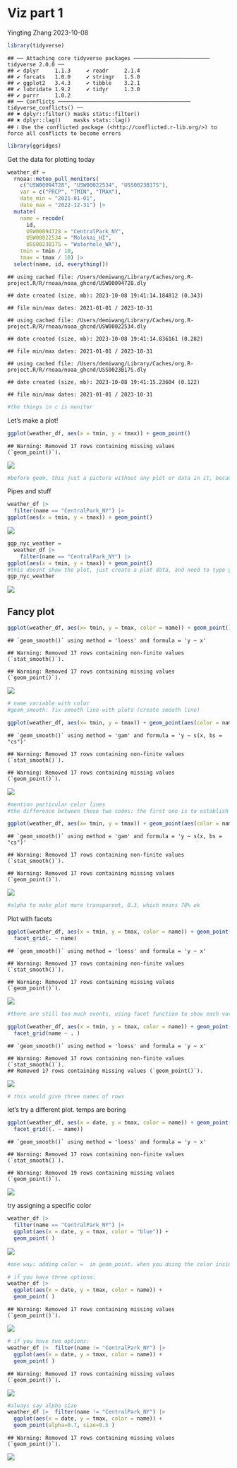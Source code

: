 Viz part 1
================
Yingting Zhang
2023-10-08

``` r
library(tidyverse)
```

    ## ── Attaching core tidyverse packages ──────────────────────── tidyverse 2.0.0 ──
    ## ✔ dplyr     1.1.3     ✔ readr     2.1.4
    ## ✔ forcats   1.0.0     ✔ stringr   1.5.0
    ## ✔ ggplot2   3.4.3     ✔ tibble    3.2.1
    ## ✔ lubridate 1.9.2     ✔ tidyr     1.3.0
    ## ✔ purrr     1.0.2     
    ## ── Conflicts ────────────────────────────────────────── tidyverse_conflicts() ──
    ## ✖ dplyr::filter() masks stats::filter()
    ## ✖ dplyr::lag()    masks stats::lag()
    ## ℹ Use the conflicted package (<http://conflicted.r-lib.org/>) to force all conflicts to become errors

``` r
library(ggridges)
```

Get the data for plotting today

``` r
weather_df = 
  rnoaa::meteo_pull_monitors(
    c("USW00094728", "USW00022534", "USS0023B17S"),
    var = c("PRCP", "TMIN", "TMAX"), 
    date_min = "2021-01-01",
    date_max = "2022-12-31") |>
  mutate(
    name = recode(
      id, 
      USW00094728 = "CentralPark_NY", 
      USW00022534 = "Molokai_HI",
      USS0023B17S = "Waterhole_WA"),
    tmin = tmin / 10,
    tmax = tmax / 10) |>
  select(name, id, everything())
```

    ## using cached file: /Users/demiwang/Library/Caches/org.R-project.R/R/rnoaa/noaa_ghcnd/USW00094728.dly

    ## date created (size, mb): 2023-10-08 19:41:14.184812 (0.343)

    ## file min/max dates: 2021-01-01 / 2023-10-31

    ## using cached file: /Users/demiwang/Library/Caches/org.R-project.R/R/rnoaa/noaa_ghcnd/USW00022534.dly

    ## date created (size, mb): 2023-10-08 19:41:14.836161 (0.282)

    ## file min/max dates: 2021-01-01 / 2023-10-31

    ## using cached file: /Users/demiwang/Library/Caches/org.R-project.R/R/rnoaa/noaa_ghcnd/USS0023B17S.dly

    ## date created (size, mb): 2023-10-08 19:41:15.23604 (0.122)

    ## file min/max dates: 2021-01-01 / 2023-10-31

``` r
#the things in c is monitor
```

Let’s make a plot!

``` r
ggplot(weather_df, aes(x = tmin, y = tmax)) + geom_point()
```

    ## Warning: Removed 17 rows containing missing values (`geom_point()`).

![](viz_part-1_files/figure-gfm/unnamed-chunk-3-1.png)<!-- -->

``` r
#before geom, this just a picture without any plot or data in it, because we dont show what types of plot we want
```

Pipes and stuff

``` r
weather_df |> 
  filter(name == "CentralPark_NY") |> 
ggplot(aes(x = tmin, y = tmax)) + geom_point()
```

![](viz_part-1_files/figure-gfm/unnamed-chunk-4-1.png)<!-- -->

``` r
ggp_nyc_weather = 
  weather_df |> 
    filter(name == "CentralPark_NY") |> 
ggplot(aes(x = tmin, y = tmax)) + geom_point()
#this doesnt show the plot, just create a plot data, and need to type ggp_nyc_weather to show the plot
ggp_nyc_weather
```

![](viz_part-1_files/figure-gfm/unnamed-chunk-5-1.png)<!-- -->

## Fancy plot

``` r
ggplot(weather_df, aes(x= tmin, y = tmax, color = name)) + geom_point() + geom_smooth()
```

    ## `geom_smooth()` using method = 'loess' and formula = 'y ~ x'

    ## Warning: Removed 17 rows containing non-finite values (`stat_smooth()`).

    ## Warning: Removed 17 rows containing missing values (`geom_point()`).

![](viz_part-1_files/figure-gfm/unnamed-chunk-6-1.png)<!-- -->

``` r
# name variable with color
#geom_smooth: fix smooth line with plots (create smooth line)
```

``` r
ggplot(weather_df, aes(x= tmin, y = tmax)) + geom_point(aes(color = name)) + geom_smooth()
```

    ## `geom_smooth()` using method = 'gam' and formula = 'y ~ s(x, bs = "cs")'

    ## Warning: Removed 17 rows containing non-finite values (`stat_smooth()`).

    ## Warning: Removed 17 rows containing missing values (`geom_point()`).

![](viz_part-1_files/figure-gfm/unnamed-chunk-7-1.png)<!-- -->

``` r
#mention particular color lines
#the difference between these two codes: the first one is to establish smooth lines everywhere in plots, both to the points and the scatter plot geometry that was making and to the smooth curve that was going through it (have three separate lines with three separate colors). the second one, only the points are being highlighted by color and the smooth is not
```

``` r
ggplot(weather_df, aes(x= tmin, y = tmax)) + geom_point(aes(color = name) , alpha = 0.3) + geom_smooth(se = FALSE)
```

    ## `geom_smooth()` using method = 'gam' and formula = 'y ~ s(x, bs = "cs")'

    ## Warning: Removed 17 rows containing non-finite values (`stat_smooth()`).

    ## Warning: Removed 17 rows containing missing values (`geom_point()`).

![](viz_part-1_files/figure-gfm/unnamed-chunk-8-1.png)<!-- -->

``` r
#alpha to make plot more transparent, 0.3, which means 70% ok
```

Plot with facets

``` r
ggplot(weather_df, aes(x = tmin, y = tmax, color = name)) + geom_point(alpha = 0.3) + geom_smooth() +
  facet_grid(. ~ name)
```

    ## `geom_smooth()` using method = 'loess' and formula = 'y ~ x'

    ## Warning: Removed 17 rows containing non-finite values (`stat_smooth()`).

    ## Warning: Removed 17 rows containing missing values (`geom_point()`).

![](viz_part-1_files/figure-gfm/unnamed-chunk-9-1.png)<!-- -->

``` r
#there are still too much events, using facet function to show each variable events, using "."to say 'put everything on this row' and ~ name means sepate name to each row (show name in each column)

ggplot(weather_df, aes(x = tmin, y = tmax, color = name)) + geom_point(alpha = 0.3) + geom_smooth() +
  facet_grid(name ~ . )
```

    ## `geom_smooth()` using method = 'loess' and formula = 'y ~ x'

    ## Warning: Removed 17 rows containing non-finite values (`stat_smooth()`).
    ## Removed 17 rows containing missing values (`geom_point()`).

![](viz_part-1_files/figure-gfm/unnamed-chunk-9-2.png)<!-- -->

``` r
# this would give three names of rows
```

let’s try a different plot. temps are boring

``` r
ggplot(weather_df, aes(x = date, y = tmax, color = name)) + geom_point(aes(size = prcp), alpha=0.3) + geom_smooth() +
  facet_grid((. ~ name))
```

    ## `geom_smooth()` using method = 'loess' and formula = 'y ~ x'

    ## Warning: Removed 17 rows containing non-finite values (`stat_smooth()`).

    ## Warning: Removed 19 rows containing missing values (`geom_point()`).

![](viz_part-1_files/figure-gfm/unnamed-chunk-10-1.png)<!-- -->

try assigning a specific color

``` r
weather_df |> 
  filter(name == "CentralPark_NY") |> 
  ggplot(aes(x = date, y = tmax, color = "blue")) +
  geom_point( )
```

![](viz_part-1_files/figure-gfm/unnamed-chunk-11-1.png)<!-- -->

``` r
#one way: adding color =  in geom_point. when you doing the color inside ggplot, this would not do that as you are taking variable in the dataset and mapping them on colors(be careful for this)

# if you have three options:
weather_df |> 
  ggplot(aes(x = date, y = tmax, color = name)) +
  geom_point( )
```

    ## Warning: Removed 17 rows containing missing values (`geom_point()`).

![](viz_part-1_files/figure-gfm/unnamed-chunk-11-2.png)<!-- -->

``` r
# if you have two options:
weather_df |>  filter(name != "CentralPark_NY") |>
  ggplot(aes(x = date, y = tmax, color = name)) +
  geom_point( )
```

    ## Warning: Removed 17 rows containing missing values (`geom_point()`).

![](viz_part-1_files/figure-gfm/unnamed-chunk-11-3.png)<!-- -->

``` r
#always say alpha size
weather_df |>  filter(name != "CentralPark_NY") |>
  ggplot(aes(x = date, y = tmax, color = name)) +
  geom_point(alpha=0.7, size=0.5 )
```

    ## Warning: Removed 17 rows containing missing values (`geom_point()`).

![](viz_part-1_files/figure-gfm/unnamed-chunk-11-4.png)<!-- -->

